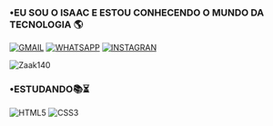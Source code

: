 ### •EU SOU O ISAAC E ESTOU CONHECENDO O MUNDO DA TECNOLOGIA 🌎

[![GMAIL](https://img.shields.io/badge/Gmail-D14836?style=for-the-badge&logo=gmail&logoColor=white)](mailto:issacn81@gmail.com?subject=issacn81@gmail.com&body=issacn81@gmail.com)
[![WHATSAPP](https://img.shields.io/badge/WhatsApp-25D366?style=for-the-badge&logo=whatsapp&logoColor=white)](https://w.app/wUTLcE)
[![INSTAGRAN](https://img.shields.io/badge/Instagram-E4405F?style=for-the-badge&logo=instagram&logoColor=white)](https://ig.me/m/FERREIRA_NV013)

![Zaak140](https://github-readme-stats.vercel.app/api?username={Zaak140}&theme=blue-green)

### •ESTUDANDO📚⏳

![HTML5](https://img.shields.io/badge/HTML5-E34F26?style=for-the-badge&logo=html5&logoColor=white)
![CSS3](https://img.shields.io/badge/CSS3-1572B6?style=for-the-badge&logo=css3&logoColor=white)